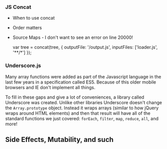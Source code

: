 
### JS Concat

* When to use concat
* Order matters
* Source Maps - I don't want to see an error on line 20000!
  
    var tree = concat(tree, {
      outputFile: '/output.js',
      inputFiles: ['loader.js', '**/*']
    });

### Underscore.js

Many array functions were added as part of the Javascript language in the last few years in a specification called ES5.
Because of this older mobile browsers and IE don't implement all things.

To fill in these gaps and give a lot of conveniences, a library called Underscore was created.
Unlike other libraries Underscore doesn't change the `Array.prototype` object.
Instead it wraps arrays (similar to how jQuery wraps around HTML elements) and then that result will have all of the standard functions we just covered: `forEach`, `filter`, `map`, `reduce`, `all`, and more!


## Side Effects, Mutability, and such

